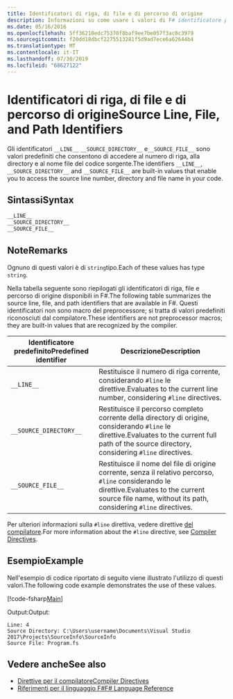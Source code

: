 ```yaml
---
title: Identificatori di riga, di file e di percorso di origine
description: Informazioni su come usare i valori di F# identificatore predefiniti che consentono di accedere al numero di riga, alla directory e al nome file del codice sorgente.
ms.date: 05/16/2016
ms.openlocfilehash: 5ff36210edc75370f8baf9ee7be057f3ac0c3979
ms.sourcegitcommit: f20dd18dbcf2275513281f5d9ad7ece6a62644b4
ms.translationtype: MT
ms.contentlocale: it-IT
ms.lasthandoff: 07/30/2019
ms.locfileid: "68627122"
---
```

# <a name="source-line-file-and-path-identifiers"></a><span data-ttu-id="c9e60-103">Identificatori di riga, di file e di percorso di origine</span><span class="sxs-lookup"><span data-stu-id="c9e60-103">Source Line, File, and Path Identifiers</span></span>

<span data-ttu-id="c9e60-104">Gli identificatori `__LINE__` `__SOURCE_DIRECTORY__` e`__SOURCE_FILE__` sono valori predefiniti che consentono di accedere al numero di riga, alla directory e al nome file del codice sorgente.</span><span class="sxs-lookup"><span data-stu-id="c9e60-104">The identifiers `__LINE__`, `__SOURCE_DIRECTORY__` and `__SOURCE_FILE__` are built-in values that enable you to access the source line number, directory and file name in your code.</span></span>

## <a name="syntax"></a><span data-ttu-id="c9e60-105">Sintassi</span><span class="sxs-lookup"><span data-stu-id="c9e60-105">Syntax</span></span>

```fsharp
__LINE__
__SOURCE_DIRECTORY__
__SOURCE_FILE__
```

## <a name="remarks"></a><span data-ttu-id="c9e60-106">Note</span><span class="sxs-lookup"><span data-stu-id="c9e60-106">Remarks</span></span>

<span data-ttu-id="c9e60-107">Ognuno di questi valori è di `string`tipo.</span><span class="sxs-lookup"><span data-stu-id="c9e60-107">Each of these values has type `string`.</span></span>

<span data-ttu-id="c9e60-108">Nella tabella seguente sono riepilogati gli identificatori di riga, file e percorso di origine disponibili in F#.</span><span class="sxs-lookup"><span data-stu-id="c9e60-108">The following table summarizes the source line, file, and path identifiers that are available in F#.</span></span> <span data-ttu-id="c9e60-109">Questi identificatori non sono macro del preprocessore; si tratta di valori predefiniti riconosciuti dal compilatore.</span><span class="sxs-lookup"><span data-stu-id="c9e60-109">These identifiers are not preprocessor macros; they are built-in values that are recognized by the compiler.</span></span>

|<span data-ttu-id="c9e60-110">Identificatore predefinito</span><span class="sxs-lookup"><span data-stu-id="c9e60-110">Predefined identifier</span></span>|<span data-ttu-id="c9e60-111">Descrizione</span><span class="sxs-lookup"><span data-stu-id="c9e60-111">Description</span></span>|
|---------------------|-----------|
|`__LINE__`|<span data-ttu-id="c9e60-112">Restituisce il numero di riga corrente, considerando `#line` le direttive.</span><span class="sxs-lookup"><span data-stu-id="c9e60-112">Evaluates to the current line number, considering `#line` directives.</span></span>|
|`__SOURCE_DIRECTORY__`|<span data-ttu-id="c9e60-113">Restituisce il percorso completo corrente della directory di origine, considerando `#line` le direttive.</span><span class="sxs-lookup"><span data-stu-id="c9e60-113">Evaluates to the current full path of the source directory, considering `#line` directives.</span></span>|
|`__SOURCE_FILE__`|<span data-ttu-id="c9e60-114">Restituisce il nome del file di origine corrente, senza il relativo percorso, `#line` considerando le direttive.</span><span class="sxs-lookup"><span data-stu-id="c9e60-114">Evaluates to the current source file name, without its path, considering `#line` directives.</span></span>|

<span data-ttu-id="c9e60-115">Per ulteriori informazioni sulla `#line` direttiva, vedere direttive [del compilatore](compiler-directives.md).</span><span class="sxs-lookup"><span data-stu-id="c9e60-115">For more information about the `#line` directive, see [Compiler Directives](compiler-directives.md).</span></span>

## <a name="example"></a><span data-ttu-id="c9e60-116">Esempio</span><span class="sxs-lookup"><span data-stu-id="c9e60-116">Example</span></span>

<span data-ttu-id="c9e60-117">Nell'esempio di codice riportato di seguito viene illustrato l'utilizzo di questi valori.</span><span class="sxs-lookup"><span data-stu-id="c9e60-117">The following code example demonstrates the use of these values.</span></span>

[!code-fsharp[Main](~/samples/snippets/fsharp/lang-ref-2/snippet7401.fs)]

<span data-ttu-id="c9e60-118">Output:</span><span class="sxs-lookup"><span data-stu-id="c9e60-118">Output:</span></span>

```
Line: 4
Source Directory: C:\Users\username\Documents\Visual Studio 2017\Projects\SourceInfo\SourceInfo
Source File: Program.fs
```

## <a name="see-also"></a><span data-ttu-id="c9e60-119">Vedere anche</span><span class="sxs-lookup"><span data-stu-id="c9e60-119">See also</span></span>

- [<span data-ttu-id="c9e60-120">Direttive per il compilatore</span><span class="sxs-lookup"><span data-stu-id="c9e60-120">Compiler Directives</span></span>](compiler-directives.md)
- [<span data-ttu-id="c9e60-121">Riferimenti per il linguaggio F#</span><span class="sxs-lookup"><span data-stu-id="c9e60-121">F# Language Reference</span></span>](index.md)
